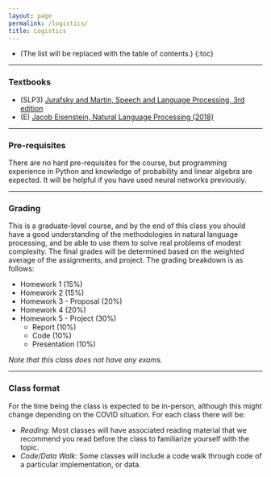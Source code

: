 ```yaml
---
layout: page
permalink: /logistics/
title: Logistics
---
```


* (The list will be replaced with the table of contents.)
{:toc}

***

### Textbooks

- (SLP3) [Jurafsky and Martin, Speech and Language Processing, 3rd edition](https://web.stanford.edu/~jurafsky/slp3/)
- (E) [Jacob Eisenstein, Natural Language Processing (2018)](https://github.com/jacobeisenstein/gt-nlp-class/blob/master/notes/eisenstein-nlp-notes.pdf)

***

### Pre-requisites
There are no hard pre-requisites for the course, but programming experience in Python and knowledge of probability and linear algebra are expected. It will be helpful if you have used neural networks previously.

***

### Grading

This is a graduate-level course, and by the end of this class you should have a good understanding of the methodologies in natural language processing, and be able to use them to solve real problems of modest complexity. The final grades will be determined based on the weighted average of the assignments, and project. The grading breakdown is as follows:

- Homework 1 (15%)
- Homework 2 (15%)
- Homework 3 - Proposal (20%)
- Homework 4 (20%)
- Homework 5 - Project (30%)
	- Report (10%)
	- Code (10%)
	- Presentation (10%)


*Note that this class does not have any exams.*

***

### Class format 
For the time being the class is expected to be in-person, although this might change depending on the COVID situation. For each class there will be:

- *Reading:* Most classes will have associated reading material that we recommend you read before the class to familiarize yourself with the topic.
- *Code/Data Walk:* Some classes will include a code walk through code of a particular implementation, or data.

<!-- ***

### Participation

We appreciate everyone being actively involved in the class!
There are several ways of earning participation credit, which will be capped at 4%:
- **Piazza participation:** The top ~20 contributors to Piazza will get 3.5%; others will get credit in proportion to the participation of the ~20th person. (To prevent abuse of the system, not all contributions are counted and instructors hold the right to determine to count contributions as positive or negative.)
- **Completing mid-semester evaluation:** Around the middle of the semester, we will send out a survey to help us understand how the course is going, and how we can improve. Completing it is worth 0.5%.
- **Karma point:** Any other act that improves the class, which a 10-708 TA or instructor notices and deems worthy: 1%.

### Scribe Duties

Each student is required to scribe for a small number of lectures (most likely just 1).
Most lectures will have 3-4 students acting as scribes, and they should work as a team.
During your assigned lectures, you are to take detailed notes in collaboration with your fellow scribes.
After the lecture, the scribe team is to convert their notes into a written format (see [the guidelines](https://github.com/sailinglab/pgm-spring-2019/tree/master/_posts){:target="\_blank"}).
The notes must be detailed and thorough, and must be submitted through a pull request on GitHub within 1 week after the lecture.
TAs will audit and review the submitted notes, request changes if necessary, and will eventually approve the notes and add them to the course page.

As long as your scribe notes are of sufficient standard, you will be awarded full credit for scribe duties.
If your notes have errors or are otherwise not up to standard, we will inform you and give you a chance to correct them.
You will receive zero credit if you fail to submit your notes.

***

### Homework Assignments

There will be 4 homework assignments over the course of the semester.
These assignments may contain material that has been covered by published papers and webpages.
It is a graduate class and we expect students to solve the problems themselves rather than search for answers.

**The students are required to typeset homework solutions using $$\LaTeX$$ and the provided template.**

#### Collaboration Policy

**Homework assignments must be done individually:** each student must hand in their own answers.
However, it is acceptable to collaborate when figuring out answers and to help each other solve the problems.
We will be assuming that, as participants in a graduate course, you will be taking the responsibility to make sure you personally understand the solution arising from such collaboration.
You also must indicate on each homework with whom you have collaborated.

#### Late Policy

You will be allowed **6 total homework late days** without penalty for the entire semester.
You may be late by up to 6 days on any homework assignment.
Once those days are used, you will be penalized according to the following policy:

- Homework is worth full credit at the due time on the due date.
- The allowed late days are counted by day (i.e., each new late day starts at 12:00 am ET).
- Once the allowed late days are exceeded, the penalty is 50% per late day conted by hour (i.e., 2.0833% per hour).
- The homework is worth zero credit 48 hours after exceeding the late day limit.

You must turn in at least 3 of the 4 assignments, even if for zero credit, in order to pass the course.
Please upload your late submissions to [Gradescope](https://www.gradescope.com/courses/36025){:target="\_blank"}.

#### Regrade Policy

If you feel that we have made a mistake in grading your homework, please submit a regrading request to the instructor and TA by email, and we will consider your request. Please note that regrading of a homework may cause your grade to go either up or down.

***

### Final Project

The class project will be carried out in groups of 3 or 4 people, and has four main parts: a proposal, a midway report, a final report, and a poster/oral presentation.
The project is an integral part of this class, and is designed to be as similar as possible to researching and writing a conference-style paper.

Please see the [project page](https://sailinglab.github.io/pgm-spring-2019/project/) for more information about the final project.

***

### Auditing

To satisfy the auditing requirement, you must do *one* of the following:

1. **Submit three homeworks** and receive at least 75% of the points on each one.
2. **Do a class project** which must address a topic related to machine learning and must be something that you have started while taking this class (i.e. it can't be your previous work).
You will need to submit a project proposal with everyone else, and present the project with everyone.
However, you don't need to submit a milestone or final paper.
You must get at least 80% on the final presentation part of the project.

*If you plan to audit the class, please notify instructors that you are auditing and specify which requirement you plan to fulfill.*

### Listeners outside CMU

Please feel free to reuse any of these course materials that you find of use in your own courses.
We ask that you retain any copyright notices, and include a written notice indicating the source of any materials you use. -->
